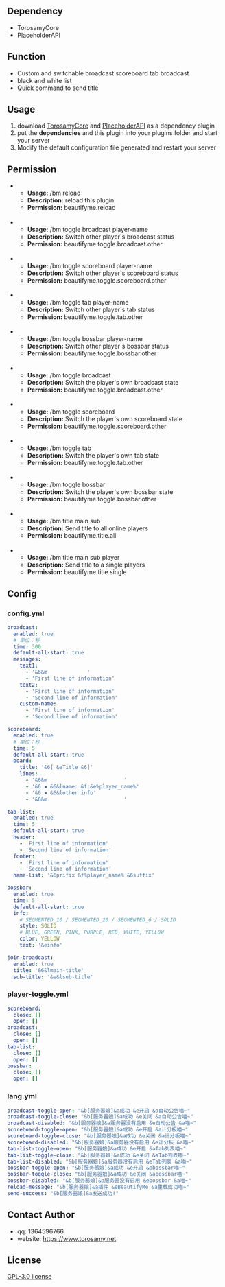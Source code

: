 ## Dependency
- TorosamyCore
- PlaceholderAPI
## Function
- Custom and switchable broadcast scoreboard tab broadcast
- black and white list
- Quick command to send title
## Usage
1. download [TorosamyCore](https://github.com/ToroSamy/TorosamyCore) and [PlaceholderAPI](https://www.spigotmc.org/resources/placeholderapi.6245/) as a dependency plugin
2. put the **dependencies** and this plugin into your plugins folder and start your server
3. Modify the default configuration file generated and restart your server
## Permission
- - **Usage:** /bm reload
  - **Description:** reload this plugin
  - **Permission:** beautifyme.reload
  <br>
- - **Usage:** /bm toggle broadcast player-name
  - **Description:** Switch other player`s broadcast status
  - **Permission:** beautifyme.toggle.broadcast.other
  <br>
- - **Usage:** /bm toggle scoreboard player-name
  - **Description:** Switch other player`s scoreboard status
  - **Permission:** beautifyme.toggle.scoreboard.other
  <br>
- - **Usage:** /bm toggle tab player-name
  - **Description:** Switch other player`s tab status
  - **Permission:** beautifyme.toggle.tab.other
  <br>
- - **Usage:** /bm toggle bossbar player-name
  - **Description:** Switch other player`s bossbar status
  - **Permission:** beautifyme.toggle.bossbar.other
  <br>
- - **Usage:** /bm toggle broadcast
  - **Description:** Switch the player's own broadcast state
  - **Permission:** beautifyme.toggle.broadcast.other
  <br>
- - **Usage:** /bm toggle scoreboard
  - **Description:** Switch the player's own scoreboard state
  - **Permission:** beautifyme.toggle.scoreboard.other
  <br>
- - **Usage:** /bm toggle tab
  - **Description:** Switch the player's own tab state
  - **Permission:** beautifyme.toggle.tab.other
  <br>
- - **Usage:** /bm toggle bossbar
  - **Description:** Switch the player's own bossbar state
  - **Permission:** beautifyme.toggle.bossbar.other
  <br>
- - **Usage:** /bm title main sub
  - **Description:** Send title to all online players
  - **Permission:** beautifyme.title.all
  <br>
- - **Usage:** /bm title main sub player
  - **Description:** Send title to a single players
  - **Permission:** beautifyme.title.single
## Config

### config.yml
```yml
broadcast:
  enabled: true
  # 单位：秒
  time: 300
  default-all-start: true
  messages:
    text1:
      - '&6&m             '
      - 'First line of information'
    text2:
      - 'First line of information'
      - 'Second line of information'
    custom-name:
      - 'First line of information'
      - 'Second line of information'

scoreboard:
  enabled: true
  # 单位：秒
  time: 5
  default-all-start: true
  board:
    title: '&6[ &eTitle &6]'
    lines:
      - '&6&m                         '
      - '&6 ▪ &6&lname: &f:&e%player_name%'
      - '&6 ▪ &6&lother info'
      - '&6&m                         '

tab-list:
  enabled: true
  time: 5
  default-all-start: true
  header:
    - 'First line of information'
    - 'Second line of information'
  footer:
    - 'First line of information'
    - 'Second line of information'
  name-list: '&6prifix &f%player_name% &6suffix'

bossbar:
  enabled: true
  time: 5
  default-all-start: true
  info:
    # SEGMENTED_10 / SEGMENTED_20 / SEGMENTED_6 / SOLID
    style: SOLID
    # BLUE, GREEN, PINK, PURPLE, RED, WHITE, YELLOW
    color: YELLOW 
    text: '&einfo'

join-broadcast:
  enabled: true
  title: '&6&lmain-title'
  sub-title: '&e&lsub-title'
```
### player-toggle.yml
```yml
scoreboard:
  close: []
  open: []
broadcast:
  close: []
  open: []
tab-list:
  close: []
  open: []
bossbar:
  close: []
  open: []
```
### lang.yml
```yml
broadcast-toggle-open: "&b[服务器娘]&a成功 &e开启 &a自动公告喵~"
broadcast-toggle-close: "&b[服务器娘]&a成功 &e关闭 &a自动公告喵~"
broadcast-disabled: "&b[服务器娘]&a服务器没有启用 &e自动公告 &a喵~"
scoreboard-toggle-open: "&b[服务器娘]&a成功 &e开启 &a计分板喵~"
scoreboard-toggle-close: "&b[服务器娘]&a成功 &e关闭 &a计分板喵~"
scoreboard-disabled: "&b[服务器娘]&a服务器没有启用 &e计分板 &a喵~"
tab-list-toggle-open: "&b[服务器娘]&a成功 &e开启 &aTab列表喵~"
tab-list-toggle-close: "&b[服务器娘]&a成功 &e关闭 &aTab列表喵~"
tab-list-disabled: "&b[服务器娘]&a服务器没有启用 &eTab列表 &a喵~"
bossbar-toggle-open: "&b[服务器娘]&a成功 &e开启 &abossbar喵~"
bossbar-toggle-close: "&b[服务器娘]&a成功 &e关闭 &abossbar喵~"
bossbar-disabled: "&b[服务器娘]&a服务器没有启用 &ebossbar &a喵~"
reload-message: "&b[服务器娘]&a插件 &eBeautifyMe &a重载成功喵~"
send-success: "&b[服务器娘]&a发送成功!"
```

## Contact Author

- qq: 1364596766
- website: https://www.torosamy.net

## License

[GPL-3.0 license](./LICENSE)
